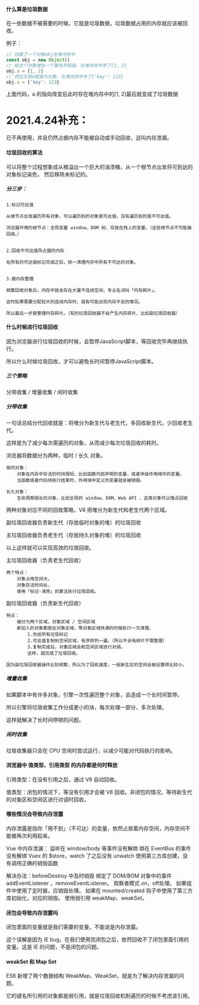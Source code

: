 #### 什么算是垃圾数据

在一些数据不被需要的时候，它就是垃圾数据，垃圾数据占用的内存就应该被回收。

例子：
```js
// 创建了一个对象obj在堆内存中
const obj = new Object()
// 给这个对象增加一个属性并赋值，在堆内存中多了[1, 2]
obj.a = [1, 2]
// 然后又把a赋值为对象，在堆内存中多了{'key': 123}
obj.a = {'key': 123}
```
上面代码，a 的指向改变后此时存在堆内存中的[1, 2]最后就变成了垃圾数据


# 2021.4.24补充：

已不再使用，并且仍然占据内存不能被自动或手动回收，这叫内存泄漏。


#### 垃圾回收的算法

可以将整个过程想象成从根溢出一个巨大的油漆桶，从一个根节点出发将可到达的对象标记染色， 然后移除未标记的。

##### 分三步：


    1.标记可达值
    
    从根节点出发遍历所有对象，可以遍历到的对象是可达值，没有遍历到的是不可达值。

    浏览器环境的根节点：全局变量 window、DOM 树、存放在栈上的变量。（这些根节点不可能被回收。）

    
    2.回收不可达值所占据的内存

    在所有的可达值标记完成之后，统一清理内存中所有不可达的对象。


    3.做内存整理

    频繁回收对象后，内存中就会存在大量不连续空间，专业名词叫「内存碎片」。

    这时如果需要分配较大的连续内存时，就有可能出现内存不足的情况。

    所以最后一步是整理内存碎片。（有的垃圾回收器不会产生内存碎片，比如副垃圾回收器）




#### 什么时候进行垃圾回收

因为浏览器进行垃圾回收的时候，会暂停JavaScript脚本，等回收完毕再继续执行。

所以什么时候垃圾回收，才可以避免长时间暂停JavaScript脚本。


##### 三个策略

分带收集 / 增量收集 / 闲时收集


##### 分带收集

一句话总结分代回收就是：将堆分为新生代与老生代，多回收新生代，少回收老生代。

这样是为了减少每次需遍历的对象，从而减少每次垃圾回收的耗时。


浏览器将数据分为两种，临时 / 长久 对象。

    临时对象：
        对象在内存中存活的时间很短。比如函数内部声明的变量，或者块级作用域中的变量。
        当函数或者代码块执行结束时，作用域中定义的变量就会被销毁。

    长久对象：
        生命周期很长的对象，比如全局的 window、DOM、Web API ，这类对象可以慢点回收


两种对象对应不同的回收策略，V8 把堆分为新生代和老生代两个区域。

副垃圾回收器负责新生代（存放临时对象的堆）的垃圾回收

主垃圾回收器负责老生代（存放持久对象的堆）的垃圾回收

以上这样就可以实现高效的垃圾回收。


主垃圾回收器（负责老生代回收）

    两个特点：
        对象占用空间大。
        对象存活时间长。
        使用「标记-清除」的算法执行垃圾回收。


副垃圾回收器（负责新生代回收）

    特点：
        被分为两个区域，对象区域 / 空闲区域
        新加入的对象都放在对象区域，等对象区域快满的时候执行一次清理。
            1.先给所有垃圾标记
            2.可达值复制到空闲区域，有序排列一遍。（所以不会有碎片不需整理）
            3.复制完成后，对象区域会和空闲区域进行对调。
            这样，就完成了垃圾回收。

    因为副垃圾回收器操作比较频繁，所以为了回收速度，一般新生区的空间会被设置得比较小。




##### 增量收集

如果脚本中有许多对象，引擎一次性遍历整个对象，会造成一个长时间暂停。

所以引擎将垃圾收集工作分成更小的块，每次处理一部分，多次处理。

这样就解决了长时间停顿的问题。




##### 闲时收集

垃圾收集器只会在 CPU 空闲时尝试运行，以减少可能对代码执行的影响。





#### 浏览器中 值类型、引用类型 的内存都是何时释放

引用类型：在没有引用之后，通过 V8 自动回收。

值类型：闭包的情况下，等没有引用才会被 V8 回收。非闭包的情况，等待新生代的对象区和空闲区进行对调时回收。



#### 哪些情况会导致内存泄露

内存泄露是指你「用不到」（不可达）的变量，依然占居着内存空间，内存空间不能被再次利用起来。

Vue 中内存泄漏：
    监听在 window/body 等事件没有解绑
    绑在 EventBus 的事件没有解绑
    Vuex 的 $store，watch 了之后没有 unwatch
    使用第三方库创建，没有调用正确的销毁函数

解决办法：beforeDestroy 中及时销毁
    绑定了 DOM/BOM 对象中的事件 addEventListener ，removeEventListener。
    观察者模式 $on，$off处理。
    如果组件中使用了定时器，应销毁处理。
    如果在 mounted/created 钩子中使用了第三方库初始化，对应的销毁。
    使用弱引用 weakMap、weakSet。



#### 闭包会导致内存泄露吗

闭包里面的变量就是我们需要的变量，不能说是内存泄露。

这个误解是因为 IE bug，在我们使用完闭包之后，依然回收不了闭包里面引用的变量。这是 IE 的问题，不是闭包的问题。



#### weakSet 和 Map Set

ES6 新增了两个数据结构 WeakMap、WeakSet，就是为了解决内存泄漏的问题。

它的键名所引用的对象都是弱引用，就是垃圾回收机制遍历的时候不考虑该引用。